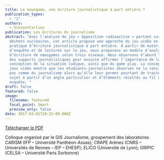 ```yaml
---
title: Le newsgame, une écriture journalistique à part entière ?
publication_types:
  - "1"
authors:
  - VincentCarlino
publication: Les écritures du journalisme
abstract: "Avec l’analyse du jeu « Opposition radioactive » portant sur les
  déchets nucléaires, cet article propose une approche du jeu vidéo en tant que
  pratique d’écriture journalistique à part entière. À partir de matériaux
  d’enquête et de lectures sur le jeu, nous proposons un modèle d’analyse
  d’écriture de newsgames selon trois niveaux. Nous observons d’abord l’écriture
  des supports journalistiques pour ensuite affirmer l’importance de la
  conception de la situation ludique, ainsi que du game play. La conception de
  jeux vidéo montre que les étudiants-journalistes observés ne la considèrent
  pas comme du journalisme alors qu’elle leur permet pourtant de traiter leur
  sujet à partir d’un angle particulier et d’éléments récoltés au fil de leur
  enquête. "
draft: false
featured: false
image:
  filename: featured
  focal_point: Smart
  preview_only: false
date: 2017-03-01T20:22:00.000Z
---
```

[Télécharger le PDF](https://hal.univ-lorraine.fr/hal-01497630/document)

Colloque organisé par le GIS Journalisme, groupement des laboratoires CARISM (IFP – Université Panthéon-Assas); CRAPE Arènes (CNRS – Universités de Rennes – IEP – EHESP); ELICO (Université de Lyon); GRIPIC (CELSA – Université Paris Sorbonne)
